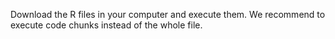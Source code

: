 Download the R files in your computer and execute them. We recommend to execute code chunks instead of the whole file.
